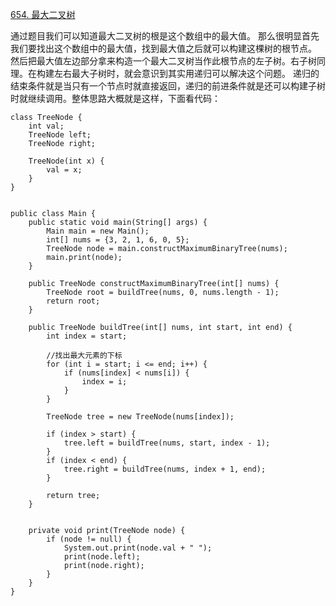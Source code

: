 [654. 最大二叉树](https://leetcode-cn.com/problems/maximum-binary-tree/)

通过题目我们可以知道最大二叉树的根是这个数组中的最大值。
那么很明显首先我们要找出这个数组中的最大值，找到最大值之后就可以构建这棵树的根节点。
然后把最大值左边部分拿来构造一个最大二叉树当作此根节点的左子树。右子树同理。在构建左右最大子树时，就会意识到其实用递归可以解决这个问题。
递归的结束条件就是当只有一个节点时就直接返回，递归的前进条件就是还可以构建子树时就继续调用。整体思路大概就是这样，下面看代码：

```text
class TreeNode {
    int val;
    TreeNode left;
    TreeNode right;

    TreeNode(int x) {
        val = x;
    }
}


public class Main {
    public static void main(String[] args) {
        Main main = new Main();
        int[] nums = {3, 2, 1, 6, 0, 5};
        TreeNode node = main.constructMaximumBinaryTree(nums);
        main.print(node);
    }

    public TreeNode constructMaximumBinaryTree(int[] nums) {
        TreeNode root = buildTree(nums, 0, nums.length - 1);
        return root;
    }

    public TreeNode buildTree(int[] nums, int start, int end) {
        int index = start;

        //找出最大元素的下标
        for (int i = start; i <= end; i++) {
            if (nums[index] < nums[i]) {
                index = i;
            }
        }
        
        TreeNode tree = new TreeNode(nums[index]);

        if (index > start) {
            tree.left = buildTree(nums, start, index - 1);
        }
        if (index < end) {
            tree.right = buildTree(nums, index + 1, end);
        }

        return tree;
    }


    private void print(TreeNode node) {
        if (node != null) {
            System.out.print(node.val + " ");
            print(node.left);
            print(node.right);
        }
    }
}
```